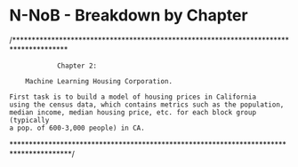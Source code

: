 # N-NoB - Breakdown by Chapter

/**************************************************************************************

                Chapter 2:

        Machine Learning Housing Corporation.

    First task is to build a model of housing prices in California
    using the census data, which contains metrics such as the population,
    median income, median housing price, etc. for each block group (typically
    a pop. of 600-3,000 people) in CA.

***************************************************************************************/
